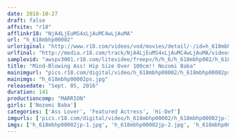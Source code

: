 ```yaml
---
date: 2018-10-27
draft: false
affsite: "r18"
afflinkr18: "NjA4LjEuMS4xLjAuMC4wLjAuMA"
url: "h_618mbhp00002"
urloriginal: "http://www.r18.com/videos/vod/movies/detail/-/id=h_618mbhp00002"
urlfinal: "http://media.r18.com/track/NjA4LjEuMS4xLjAuMC4wLjAuMA/videos/vod/movies/detail/-/id=h_618mbhp00002"
samplevid: "awspv3001.r18.com/litevideo/freepv/h/h_6/h_618mbhp002/h_618mbhp002_dmb_w.mp4"
title: "Mind-Blowing Ass! Hip Size Over 100cm!! Nozomi Baba"
mainimgurl: "pics.r18.com/digital/video/h_618mbhp00002/h_618mbhp00002ps.jpg"
mainimgs: "h_618mbhp00002ps.jpg"
releasedate: "Sept. 05, 2016"
duration: 141
productioncomp: "MARRION"
girls: ['Nozomi Baba']
categories: ['Ass Lover', 'Featured Actress', 'Hi-Def']
imgurls: ['pics.r18.com/digital/video/h_618mbhp00002/h_618mbhp00002jp-1.jpg', 'pics.r18.com/digital/video/h_618mbhp00002/h_618mbhp00002jp-2.jpg', 'pics.r18.com/digital/video/h_618mbhp00002/h_618mbhp00002jp-3.jpg', 'pics.r18.com/digital/video/h_618mbhp00002/h_618mbhp00002jp-4.jpg', 'pics.r18.com/digital/video/h_618mbhp00002/h_618mbhp00002jp-5.jpg', 'pics.r18.com/digital/video/h_618mbhp00002/h_618mbhp00002jp-6.jpg', 'pics.r18.com/digital/video/h_618mbhp00002/h_618mbhp00002jp-7.jpg', 'pics.r18.com/digital/video/h_618mbhp00002/h_618mbhp00002jp-8.jpg', 'pics.r18.com/digital/video/h_618mbhp00002/h_618mbhp00002jp-9.jpg', 'pics.r18.com/digital/video/h_618mbhp00002/h_618mbhp00002jp-10.jpg', 'pics.r18.com/digital/video/h_618mbhp00002/h_618mbhp00002jp-11.jpg', 'pics.r18.com/digital/video/h_618mbhp00002/h_618mbhp00002jp-12.jpg', 'pics.r18.com/digital/video/h_618mbhp00002/h_618mbhp00002jp-13.jpg', 'pics.r18.com/digital/video/h_618mbhp00002/h_618mbhp00002jp-14.jpg', 'pics.r18.com/digital/video/h_618mbhp00002/h_618mbhp00002jp-15.jpg', 'pics.r18.com/digital/video/h_618mbhp00002/h_618mbhp00002jp-16.jpg', 'pics.r18.com/digital/video/h_618mbhp00002/h_618mbhp00002jp-17.jpg', 'pics.r18.com/digital/video/h_618mbhp00002/h_618mbhp00002jp-18.jpg', 'pics.r18.com/digital/video/h_618mbhp00002/h_618mbhp00002jp-19.jpg', 'pics.r18.com/digital/video/h_618mbhp00002/h_618mbhp00002jp-20.jpg']
imgs: ['h_618mbhp00002jp-1.jpg', 'h_618mbhp00002jp-2.jpg', 'h_618mbhp00002jp-3.jpg', 'h_618mbhp00002jp-4.jpg', 'h_618mbhp00002jp-5.jpg', 'h_618mbhp00002jp-6.jpg', 'h_618mbhp00002jp-7.jpg', 'h_618mbhp00002jp-8.jpg', 'h_618mbhp00002jp-9.jpg', 'h_618mbhp00002jp-10.jpg', 'h_618mbhp00002jp-11.jpg', 'h_618mbhp00002jp-12.jpg', 'h_618mbhp00002jp-13.jpg', 'h_618mbhp00002jp-14.jpg', 'h_618mbhp00002jp-15.jpg', 'h_618mbhp00002jp-16.jpg', 'h_618mbhp00002jp-17.jpg', 'h_618mbhp00002jp-18.jpg', 'h_618mbhp00002jp-19.jpg', 'h_618mbhp00002jp-20.jpg']
---
```


